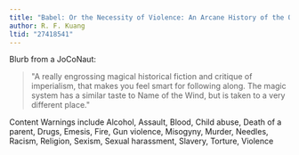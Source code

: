 ```yaml
---
title: "Babel: Or the Necessity of Violence: An Arcane History of the Oxford Translators' Revolution"
author: R. F. Kuang
ltid: "27418541"
---
```


Blurb from a JoCoNaut:

> "A really engrossing magical historical fiction and critique of imperialism,
> that makes you feel smart for following along. The magic system has a similar
> taste to Name of the Wind, but is taken to a very different place."

Content Warnings include Alcohol, Assault, Blood, Child abuse, Death of a
parent, Drugs, Emesis, Fire, Gun violence, Misogyny, Murder, Needles, Racism,
Religion, Sexism, Sexual harassment, Slavery, Torture, Violence
